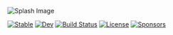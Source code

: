 ![Splash Image](docs/src/assets/splash.png)

[![Stable](https://img.shields.io/badge/docs-stable-blue.svg)](https://mfiano.github.io/ConvolutionKernel.jl/stable/)
[![Dev](https://img.shields.io/badge/docs-dev-blue.svg)](https://mfiano.github.io/ConvolutionKernel.jl/dev/)
[![Build Status](https://github.com/mfiano/ConvolutionKernel.jl/actions/workflows/CI.yml/badge.svg?branch=main)](https://github.com/mfiano/ConvolutionKernel.jl/actions/workflows/CI.yml?query=branch%3Amain)
[![License](https://img.shields.io/github/license/mfiano/ConvolutionKernel.jl)](README.md)
[![Sponsors](https://img.shields.io/github/sponsors/mfiano)](https://github.com/sponsors/mfiano)
